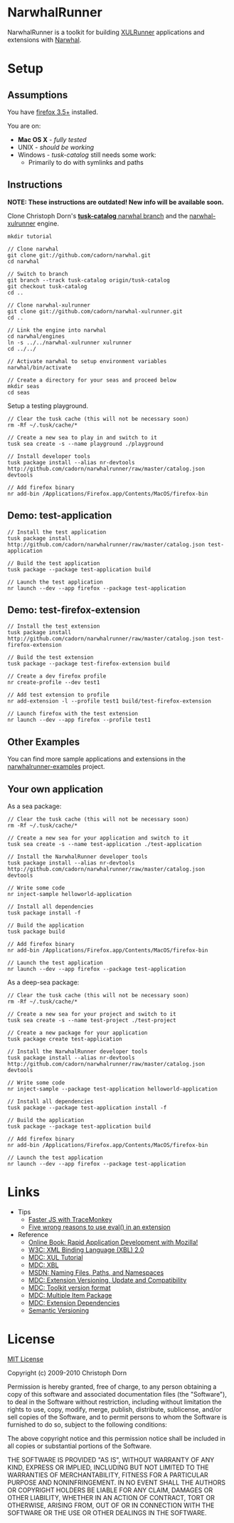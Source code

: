 
NarwhalRunner
=============

NarwhalRunner is a toolkit for building [XULRunner](https://developer.mozilla.org/en/XULRunner)
applications and extensions with [Narwhal](http://narwhaljs.org/).


Setup
=====

Assumptions
-----------

You have [firefox 3.5+](http://www.mozilla.com/en-US/firefox/) installed.

You are on:

   * **Mac OS X**  - *fully tested*
   * UNIX - *should be working*
   * Windows - *tusk-catalog* still needs some work:
     * Primarily to do with symlinks and paths

Instructions
------------

**NOTE: These instructions are outdated! New info will be available soon.**


Clone Christoph Dorn's [**tusk-catalog** narwhal branch](http://github.com/cadorn/narwhal/tree/tusk-catalog) and the [narwhal-xulrunner](http://github.com/cadorn/narwhal-xulrunner) engine.

	mkdir tutorial

	// Clone narwhal
	git clone git://github.com/cadorn/narwhal.git
	cd narwhal
 
	// Switch to branch
	git branch --track tusk-catalog origin/tusk-catalog
	git checkout tusk-catalog
	cd ..
	
	// Clone narwhal-xulrunner
	git clone git://github.com/cadorn/narwhal-xulrunner.git
	cd ..
	
	// Link the engine into narwhal
	cd narwhal/engines
	ln -s ../../narwhal-xulrunner xulrunner
	cd ../../

	// Activate narwhal to setup environment variables
	narwhal/bin/activate
	
	// Create a directory for your seas and proceed below
	mkdir seas
	cd seas

Setup a testing playground.

    // Clear the tusk cache (this will not be necessary soon)
    rm -Rf ~/.tusk/cache/*

    // Create a new sea to play in and switch to it
    tusk sea create -s --name playground ./playground

    // Install developer tools
    tusk package install --alias nr-devtools http://github.com/cadorn/narwhalrunner/raw/master/catalog.json devtools
    
    // Add firefox binary
    nr add-bin /Applications/Firefox.app/Contents/MacOS/firefox-bin

Demo: test-application
----------------------
    
    // Install the test application
    tusk package install http://github.com/cadorn/narwhalrunner/raw/master/catalog.json test-application
    
    // Build the test application
    tusk package --package test-application build
    
    // Launch the test application
    nr launch --dev --app firefox --package test-application

Demo: test-firefox-extension
----------------------------
    
    // Install the test extension
    tusk package install http://github.com/cadorn/narwhalrunner/raw/master/catalog.json test-firefox-extension
    
    // Build the test extension
    tusk package --package test-firefox-extension build
    
    // Create a dev firefox profile
    nr create-profile --dev test1
    
    // Add test extension to profile
    nr add-extension -l --profile test1 build/test-firefox-extension
    
    // Launch firefox with the test extension
    nr launch --dev --app firefox --profile test1

Other Examples
--------------

You can find more sample applications and extensions in the [narwhalrunner-examples](http://github.com/cadorn/narwhalrunner-examples) project.    

Your own application
--------------------

As a sea package:

    // Clear the tusk cache (this will not be necessary soon)
    rm -Rf ~/.tusk/cache/*
    
    // Create a new sea for your application and switch to it
    tusk sea create -s --name test-application ./test-application
    
    // Install the NarwhalRunner developer tools
    tusk package install --alias nr-devtools http://github.com/cadorn/narwhalrunner/raw/master/catalog.json devtools
        
    // Write some code
    nr inject-sample helloworld-application
    
    // Install all dependencies
    tusk package install -f
    
    // Build the application
    tusk package build

    // Add firefox binary
    nr add-bin /Applications/Firefox.app/Contents/MacOS/firefox-bin

    // Launch the test application
    nr launch --dev --app firefox --package test-application

As a deep-sea package:

    // Clear the tusk cache (this will not be necessary soon)
    rm -Rf ~/.tusk/cache/*

    // Create a new sea for your project and switch to it
    tusk sea create -s --name test-project ./test-project    
    
    // Create a new package for your application
    tusk package create test-application
        
    // Install the NarwhalRunner developer tools
    tusk package install --alias nr-devtools http://github.com/cadorn/narwhalrunner/raw/master/catalog.json devtools

    // Write some code
    nr inject-sample --package test-application helloworld-application

    // Install all dependencies
    tusk package --package test-application install -f
    
    // Build the application
    tusk package --package test-application build

    // Add firefox binary
    nr add-bin /Applications/Firefox.app/Contents/MacOS/firefox-bin

    // Launch the test application
    nr launch --dev --app firefox --package test-application


Links
=====

  * Tips
    * [Faster JS with TraceMonkey](http://ejohn.org/blog/tracemonkey/)
    * [Five wrong reasons to use eval() in an extension](http://adblockplus.org/blog/five-wrong-reasons-to-use-eval-in-an-extension)
  * Reference
    * [Online Book: Rapid Application Development with Mozilla!](http://mb.eschew.org/)
    * [W3C: XML Binding Language (XBL) 2.0](http://www.w3.org/TR/xbl/)
    * [MDC: XUL Tutorial](https://developer.mozilla.org/en/XUL_Tutorial)
    * [MDC: XBL](https://developer.mozilla.org/en/XBL)
    * [MSDN: Naming Files, Paths, and Namespaces](http://msdn.microsoft.com/en-us/library/aa365247%28VS.85%29.aspx)
    * [MDC: Extension Versioning, Update and Compatibility](https://developer.mozilla.org/en/Extension_Versioning,_Update_and_Compatibility)
    * [MDC: Toolkit version format](https://developer.mozilla.org/en/Toolkit_version_format)
    * [MDC: Multiple Item Package](https://developer.mozilla.org/en/Multiple_Item_Packaging)
    * [MDC: Extension Dependencies](https://wiki.mozilla.org/Extension_Dependencies)
    * [Semantic Versioning](http://semver.org/)


License
=======

[MIT License](http://www.opensource.org/licenses/mit-license.php)

Copyright (c) 2009-2010 Christoph Dorn

Permission is hereby granted, free of charge, to any person obtaining a copy
of this software and associated documentation files (the "Software"), to deal
in the Software without restriction, including without limitation the rights
to use, copy, modify, merge, publish, distribute, sublicense, and/or sell
copies of the Software, and to permit persons to whom the Software is
furnished to do so, subject to the following conditions:

The above copyright notice and this permission notice shall be included in
all copies or substantial portions of the Software.

THE SOFTWARE IS PROVIDED "AS IS", WITHOUT WARRANTY OF ANY KIND, EXPRESS OR
IMPLIED, INCLUDING BUT NOT LIMITED TO THE WARRANTIES OF MERCHANTABILITY,
FITNESS FOR A PARTICULAR PURPOSE AND NONINFRINGEMENT. IN NO EVENT SHALL THE
AUTHORS OR COPYRIGHT HOLDERS BE LIABLE FOR ANY CLAIM, DAMAGES OR OTHER
LIABILITY, WHETHER IN AN ACTION OF CONTRACT, TORT OR OTHERWISE, ARISING FROM,
OUT OF OR IN CONNECTION WITH THE SOFTWARE OR THE USE OR OTHER DEALINGS IN
THE SOFTWARE.
